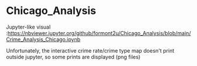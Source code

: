 # Chicago_Analysis

Jupyter-like visual :https://nbviewer.jupyter.org/github/formont2u/Chicago_Analysis/blob/main/Crime_Analysis_Chicago.ipynb
 
Unfortunately, the interactive crime rate/crime type map doesn't print outside jupyter, so some prints are displayed (png files)
